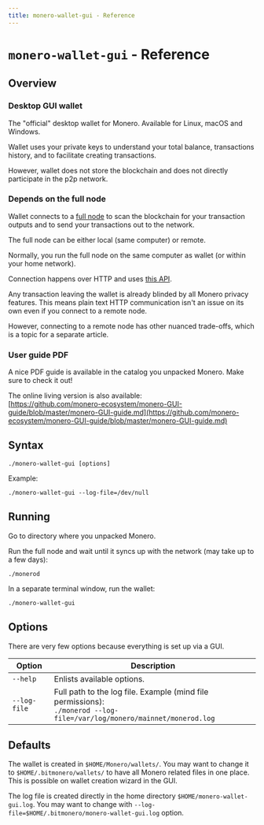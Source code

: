 ```yaml
---
title: monero-wallet-gui - Reference
---
```

# `monero-wallet-gui` - Reference

## Overview

### Desktop GUI wallet

The "official" desktop wallet for Monero. Available for Linux, macOS and Windows.

Wallet uses your private keys to understand your total balance,
transactions history, and to facilitate creating transactions.

However, wallet does not store the blockchain and does not directly participate in the p2p network.

### Depends on the full node 

Wallet connects to a [full node](/interacting/monerod-reference) to scan the blockchain for your transaction outputs and to send your transactions out to the network.   

The full node can be either local (same computer) or remote.

Normally, you run the full node on the same computer as wallet (or within your home network).

Connection happens over HTTP and uses [this API](https://www.getmonero.org/resources/developer-guides/wallet-rpc.html).

Any transaction leaving the wallet is already blinded by all Monero privacy features.
This means plain text HTTP communication isn't an issue on its own even if you connect to a remote node.

However, connecting to a remote node has other nuanced trade-offs, which is a topic for a separate article. 

### User guide PDF

A nice PDF guide is available in the catalog you unpacked Monero. Make sure to check it out!

The online living version is also available:<br />
[https://github.com/monero-ecosystem/monero-GUI-guide/blob/master/monero-GUI-guide.md](https://github.com/monero-ecosystem/monero-GUI-guide/blob/master/monero-GUI-guide.md)

## Syntax

`./monero-wallet-gui [options]`

Example:

`./monero-wallet-gui --log-file=/dev/null`

## Running

Go to directory where you unpacked Monero.

Run the full node and wait until it syncs up with the network (may take up to a few days):

`./monerod`

In a separate terminal window, run the wallet:

`./monero-wallet-gui`

## Options

There are very few options because everything is set up via a GUI.

| Option              | Description
|---------------------|--------------------------------------------------------------------------------------------------------------------------------------
| `--help`            | Enlists available options.
| `--log-file`        | Full path to the log file. Example (mind file permissions): <br/>`./monerod --log-file=/var/log/monero/mainnet/monerod.log`

## Defaults

The wallet is created in `$HOME/Monero/wallets/`.
You may want to change it to `$HOME/.bitmonero/wallets/` to have all Monero related files in one place.
This is possible on wallet creation wizard in the GUI. 

The log file is created directly in the home directory `$HOME/monero-wallet-gui.log`.
You may want to change with `--log-file=$HOME/.bitmonero/monero-wallet-gui.log` option. 
